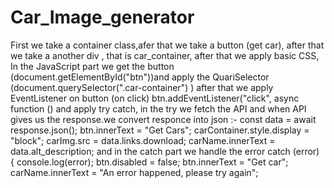 # Car_Image_generator
First we take a container class,afer that we take a button (get car), after that we take a another div , that is car_container, after that we apply basic CSS,
In the JavaScript part we get the button (document.getElementById("btn"))and apply the QuariSelector (document.querySelector(".car-container") ) after that we apply EventListener on button (on click)          btn.addEventListener("click", async function () and apply try catch, in the try we fetch the API and when API gives us the response.we convert responce into json :-
    const data = await response.json();
    btn.innerText = "Get Cars";
    carContainer.style.display = "block";
    carImg.src = data.links.download;
    carName.innerText = data.alt_description;
  and in the catch part we handle the error
  catch (error) {
    console.log(error);
    btn.disabled = false;
    btn.innerText = "Get car";
    carName.innerText = "An error happened, please try again";
